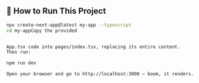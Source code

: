 ## 🚀 How to Run This Project

```bash
npx create-next-app@latest my-app --typescript
cd my-appCopy the provided


App.tsx code into pages/index.tsx, replacing its entire content.
Then run:

npm run dev

Open your browser and go to http://localhost:3000 — boom, it renders.
```
